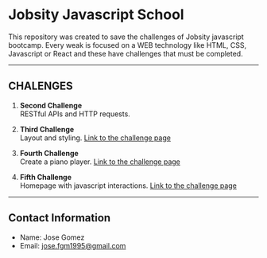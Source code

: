 # Jobsity Javascript School

This repository was created to save the challenges of Jobsity javascript
bootcamp. Every weak is focused on a WEB technology like HTML, CSS, Javascript
or React and these have challenges that must be completed.

---

## CHALENGES

1. **Second Challenge**  
   RESTful APIs and HTTP requests.

2. **Third Challenge**  
   Layout and styling.
   [Link to the challenge page](./Challenge02)

3. **Fourth Challenge**  
   Create a piano player.
   [Link to the challenge page](./Challenge03)

4. **Fifth Challenge**  
   Homepage with javascript interactions.
   [Link to the challenge page](./Challenge04)

---

## Contact Information

- Name: Jose Gomez
- Email: jose.fgm1995@gmail.com
